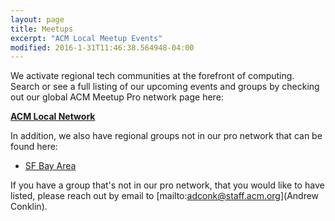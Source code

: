 ```yaml
---
layout: page
title: Meetups
excerpt: "ACM Local Meetup Events"
modified: 2016-1-31T11:46:38.564948-04:00
---
```


We activate regional tech communities at the forefront of computing. Search or see a full listing of our upcoming events and groups by checking out our global ACM Meetup Pro network page here: 

**[ACM Local Network](https://meetup.com/pro/acm-local-network)**

In addition, we also have regional groups not in our pro network that can be found here:

* [SF Bay Area](https://www.meetup.com/SF-Bay-ACM/)

If you have a group that's not in our pro network, that you would like to have listed, please reach out by email to [mailto:adconk@staff.acm.org](Andrew Conklin).
